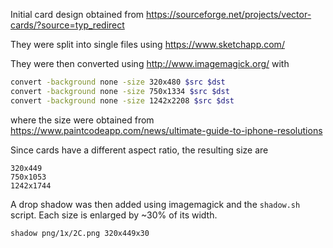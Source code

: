 Initial card design obtained from https://sourceforge.net/projects/vector-cards/?source=typ_redirect

They were split into single files using https://www.sketchapp.com/

They were then converted using http://www.imagemagick.org/ with

```bash
convert -background none -size 320x480 $src $dst
convert -background none -size 750x1334 $src $dst
convert -background none -size 1242x2208 $src $dst
```
where the size were obtained from https://www.paintcodeapp.com/news/ultimate-guide-to-iphone-resolutions

Since cards have a different aspect ratio, the resulting size are

```
320x449
750x1053
1242x1744
```

A drop shadow was then added using imagemagick and the `shadow.sh` script. Each size is enlarged by ~30% of its width.

```
shadow png/1x/2C.png 320x449x30 
```


